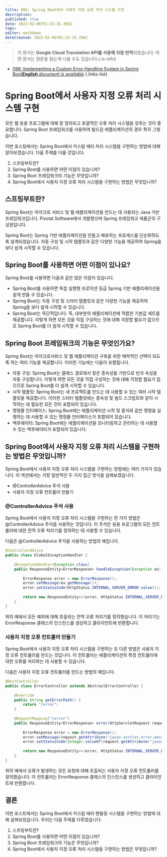 ```yaml
---
title: 096: Spring Boot에서 사용자 지정 오류 처리 시스템 구현
description: 
published: true
date: 2023-02-06T01:32:35.380Z
tags: 
editor: markdown
dateCreated: 2023-02-06T01:32:33.706Z
---
```


> 이 문서는 **Google Cloud Translation API를 사용해 자동 번역**되었습니다.
어떤 문서는 원문을 읽는게 나을 수도 있습니다.{.is-info}



- [096: Implementing a Custom Error Handling System in Spring Boot***English** document is available*](/en/Knowledge-base/Spring-Boot/Learning/096-implementing-a-custom-error-handling-system-in-spring-boot)
{.links-list}


# Spring Boot에서 사용자 지정 오류 처리 시스템 구현

모든 웹 응용 프로그램에 대해 잘 정의되고 포괄적인 오류 처리 시스템을 갖추는 것이 중요합니다. Spring Boot 프레임워크를 사용하여 빌드된 애플리케이션의 경우 특히 그렇습니다.

이번 포스팅에서는 Spring Boot에서 커스텀 에러 처리 시스템을 구현하는 방법에 대해 알아보겠습니다. 다음 주제를 다룰 것입니다.

1. 스프링부트란?
2. Spring Boot를 사용하면 어떤 이점이 있습니까?
3. Spring Boot 프레임워크의 기능은 무엇입니까?
4. Spring Boot에서 사용자 지정 오류 처리 시스템을 구현하는 방법은 무엇입니까?

## 스프링부트란?

Spring Boot는 마이크로 서비스 및 웹 애플리케이션을 만드는 데 사용되는 Java 기반 프레임워크입니다. Pivotal Software에서 개발했으며 Spring 프레임워크 제품군의 구성원입니다.

Spring Boot는 Spring 기반 애플리케이션을 만들고 배포하는 프로세스를 단순화하도록 설계되었습니다. 자동 구성 및 시작 템플릿과 같은 다양한 기능을 제공하여 Spring을 보다 쉽게 시작할 수 있습니다.

## Spring Boot를 사용하면 어떤 이점이 있나요?

Spring Boot를 사용하면 다음과 같은 많은 이점이 있습니다.

- Spring Boot를 사용하면 독립 실행형 프로덕션 등급 Spring 기반 애플리케이션을 쉽게 만들 수 있습니다.
- Spring Boot는 자동 구성 및 스타터 템플릿과 같은 다양한 기능을 제공하여 Spring을 보다 쉽게 시작할 수 있습니다.
- Spring Boot는 독단적입니다. 즉, 대부분의 애플리케이션에 적합한 기본값 세트를 제공합니다. 이렇게 하면 모든 것을 직접 구성하는 것에 대해 걱정할 필요가 없으므로 Spring Boot를 더 쉽게 시작할 수 있습니다.

## Spring Boot 프레임워크의 기능은 무엇인가요?

Spring Boot는 마이크로서비스 및 웹 애플리케이션 구축을 위한 매력적인 선택이 되도록 하는 여러 기능을 제공합니다. 이러한 기능에는 다음이 포함됩니다.

- 자동 구성: Spring Boot는 클래스 경로에서 찾은 종속성을 기반으로 빈과 속성을 자동 구성합니다. 이렇게 하면 모든 것을 직접 구성하는 것에 대해 걱정할 필요가 없으므로 Spring Boot를 더 쉽게 시작할 수 있습니다.
- 시작 템플릿: Spring Boot는 새 프로젝트를 만드는 데 사용할 수 있는 여러 시작 템플릿을 제공합니다. 이러한 스타터 템플릿에는 종속성 및 빌드 스크립트와 같이 시작하는 데 필요한 모든 것이 포함되어 있습니다.
- 명령줄 인터페이스: Spring Boot에는 애플리케이션 시작 및 중지와 같은 명령을 실행하는 데 사용할 수 있는 명령줄 인터페이스가 포함되어 있습니다.
- 액추에이터: Spring Boot에는 애플리케이션을 모니터링하고 관리하는 데 사용할 수 있는 액추에이터가 포함되어 있습니다.

## Spring Boot에서 사용자 지정 오류 처리 시스템을 구현하는 방법은 무엇입니까?

Spring Boot에서 사용자 지정 오류 처리 시스템을 구현하는 방법에는 여러 가지가 있습니다. 이 섹션에서는 가장 일반적인 두 가지 접근 방식을 살펴보겠습니다.

- @ControllerAdvice 주석 사용
- 사용자 지정 오류 컨트롤러 만들기

### @ControllerAdvice 주석 사용

Spring Boot에서 사용자 지정 오류 처리 시스템을 구현하는 한 가지 방법은 @ControllerAdvice 주석을 사용하는 것입니다. 이 주석은 응용 프로그램의 모든 컨트롤러에 대한 전역 오류 처리기를 정의하는 데 사용할 수 있습니다.

다음은 @ControllerAdvice 주석을 사용하는 방법의 예입니다.

```java
@ControllerAdvice
public class GlobalExceptionHandler {
 
    @ExceptionHandler(Exception.class)
    public ResponseEntity<ErrorResponse> handleException(Exception ex) {
 
        ErrorResponse error = new ErrorResponse();
        error.setMessage(ex.getMessage());
        error.setStatusCode(HttpStatus.INTERNAL_SERVER_ERROR.value());
 
        return new ResponseEntity<>(error, HttpStatus.INTERNAL_SERVER_ERROR);
    }
}
```

위의 예에서 모든 예외에 대해 호출되는 전역 오류 처리기를 정의했습니다. 이 처리기는 ErrorResponse 클래스의 인스턴스를 생성하고 클라이언트에 반환합니다.

### 사용자 지정 오류 컨트롤러 만들기

Spring Boot에서 사용자 지정 오류 처리 시스템을 구현하는 또 다른 방법은 사용자 지정 오류 컨트롤러를 만드는 것입니다. 이 컨트롤러는 애플리케이션의 특정 컨트롤러에 대한 오류를 처리하는 데 사용할 수 있습니다.

다음은 사용자 지정 오류 컨트롤러를 만드는 방법의 예입니다.

```java
@RestController
public class ErrorController extends AbstractErrorController {
 
    @Override
    public String getErrorPath() {
        return "/error";
    }
 
    @RequestMapping("/error")
    public ResponseEntity<ErrorResponse> error(HttpServletRequest request) {
 
        ErrorResponse error = new ErrorResponse();
        error.setMessage(request.getAttribute("javax.servlet.error.message").toString());
        error.setStatusCode(Integer.valueOf(request.getAttribute("javax.servlet.error.status_code").toString()));
 
        return new ResponseEntity<>(error, HttpStatus.INTERNAL_SERVER_ERROR);
    }
}
```

위의 예에서 오류가 발생하는 모든 요청에 대해 호출되는 사용자 지정 오류 컨트롤러를 정의했습니다. 이 컨트롤러는 ErrorResponse 클래스의 인스턴스를 생성하고 클라이언트에 반환합니다.

## 결론

이번 포스트에서는 Spring Boot에서 커스텀 에러 핸들링 시스템을 구현하는 방법에 대해 살펴보았습니다. 우리는 다음 주제를 다루었습니다.

1. 스프링부트란?
2. Spring Boot를 사용하면 어떤 이점이 있습니까?
3. Spring Boot 프레임워크의 기능은 무엇입니까?
4. Spring Boot에서 사용자 지정 오류 처리 시스템을 구현하는 방법은 무엇입니까?